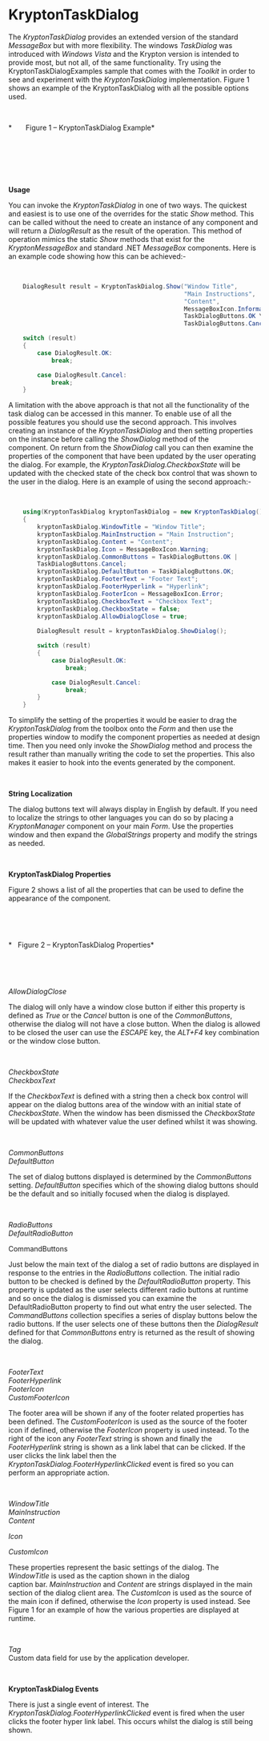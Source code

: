 # KryptonTaskDialog

The *KryptonTaskDialog* provides an extended version of the standard
*MessageBox* but with more flexibility. The windows *TaskDialog* was introduced
with *Windows Vista* and the Krypton version is intended to provide most, but
not all, of the same functionality. Try using the KryptonTaskDialogExamples
sample that comes with the *Toolkit* in order to see and experiment with the
*KryptonTaskDialog* implementation. Figure 1 shows an example of the
KryptonTaskDialog with all the possible options used.

 

*       Figure 1 – KryptonTaskDialog Example*

 

 

 

**Usage**

You can invoke the *KryptonTaskDialog* in one of two ways. The quickest and
easiest is to use one of the overrides for the static *Show* method. This can be
called without the need to create an instance of any component and will return a
*DialogResult* as the result of the operation. This method of operation mimics
the static *Show* methods that exist for the *KryptonMessageBox* and standard
.NET *MessageBox* components. Here is an example code showing how this can be
achieved:-

 
```cs
    DialogResult result = KryptonTaskDialog.Show("Window Title",  
                                                 "Main Instructions",  
                                                 "Content",  
                                                 MessageBoxIcon.Information,  
                                                 TaskDialogButtons.OK \|  
                                                 TaskDialogButtons.Cancel);

    switch (result)  
    {  
        case DialogResult.OK:  
            break;

        case DialogResult.Cancel:  
            break;  
    }
```

A limitation with the above approach is that not all the functionality of the
task dialog can be accessed in this manner. To enable use of all the possible
features you should use the second approach. This involves creating an instance
of the *KryptonTaskDialog* and then setting properties on the instance before
calling the *ShowDialog* method of the component. On return from the
*ShowDialog* call you can then examine the properties of the component that have
been updated by the user operating the dialog. For example, the
*KryptonTaskDialog.CheckboxState* will be updated with the checked state of the
check box control that was shown to the user in the dialog. Here is an example
of using the second approach:-

 
```cs
    using(KryptonTaskDialog kryptonTaskDialog = new KryptonTaskDialog())  
    {  
        kryptonTaskDialog.WindowTitle = "Window Title";  
        kryptonTaskDialog.MainInstruction = "Main Instruction";  
        kryptonTaskDialog.Content = "Content";  
        kryptonTaskDialog.Icon = MessageBoxIcon.Warning;  
        kryptonTaskDialog.CommonButtons = TaskDialogButtons.OK |
        TaskDialogButtons.Cancel;  
        kryptonTaskDialog.DefaultButton = TaskDialogButtons.OK;  
        kryptonTaskDialog.FooterText = "Footer Text";  
        kryptonTaskDialog.FooterHyperlink = "Hyperlink";  
        kryptonTaskDialog.FooterIcon = MessageBoxIcon.Error;  
        kryptonTaskDialog.CheckboxText = "Checkbox Text";  
        kryptonTaskDialog.CheckboxState = false;  
        kryptonTaskDialog.AllowDialogClose = true;  
  
        DialogResult result = kryptonTaskDialog.ShowDialog();

        switch (result)  
        {  
            case DialogResult.OK:  
                break;

            case DialogResult.Cancel:  
                break;  
        }         
    }
```

To simplify the setting of the properties it would be easier to drag the
*KryptonTaskDialog* from the toolbox onto the *Form* and then use the properties
window to modify the component properties as needed at design time. Then you
need only invoke the *ShowDialog* method and process the result rather than
manually writing the code to set the properties. This also makes it easier to
hook into the events generated by the component.

 

  
**String Localization**

The dialog buttons text will always display in English by default. If you need
to localize the strings to other languages you can do so by placing a
*KryptonManager* component on your main *Form*. Use the properties window and
then expand the *GlobalStrings* property and modify the strings as needed.

 

  
**KryptonTaskDialog Properties**

Figure 2 shows a list of all the properties that can be used to define the
appearance of the component.

 

 

*   Figure 2 – KryptonTaskDialog Properties*

 

 

*AllowDialogClose*

The dialog will only have a window close button if either this property is
defined as *True* or the *Cancel* button is one of the *CommonButtons*,
otherwise the dialog will not have a close button. When the dialog is allowed to
be closed the user can use the *ESCAPE* key, the *ALT+F4* key combination or the
window close button.

 

*CheckboxState*  
*CheckboxText*

If the *CheckboxText* is defined with a string then a check box control will
appear on the dialog buttons area of the window with an initial state of
*CheckboxState*. When the window has been dismissed the *CheckboxState* will be
updated with whatever value the user defined whilst it was showing.

 

*CommonButtons*  
*DefaultButton*

The set of dialog buttons displayed is determined by the *CommonButtons*
setting. *DefaultButton* specifies which of the showing dialog buttons should be
the default and so initially focused when the dialog is displayed.

 

*RadioButtons*  
*DefaultRadioButton*

CommandButtons

Just below the main text of the dialog a set of radio buttons are displayed in
response to the entries in the *RadioButtons* collection. The initial radio
button to be checked is defined by the *DefaultRadioButton* property. This
property is updated as the user selects different radio buttons at runtime and
so once the dialog is dismissed you can examine the DefaultRadioButton property
to find out what entry the user selected. The *CommandButtons* collection
specifies a series of display buttons below the radio buttons. If the user
selects one of these buttons then the *DialogResult* defined for that
*CommonButtons* entry is returned as the result of showing the dialog.

 

*FooterText*  
*FooterHyperlink*  
*FooterIcon*  
*CustomFooterIcon*

The footer area will be shown if any of the footer related properties has been
defined. The *CustomFooterIcon* is used as the source of the footer icon if
defined, otherwise the *FooterIcon* property is used instead. To the right of
the icon any *FooterText* string is shown and finally the *FooterHyperlink*
string is shown as a link label that can be clicked. If the user clicks the link
label then the *KryptonTaskDialog.FooterHyperlinkClicked* event is fired so you
can perform an appropriate action.

 

*WindowTitle*  
*MainInstruction*  
*Content*

*Icon*

*CustomIcon*

These properties represent the basic settings of the dialog. The *WindowTitle*
is used as the caption shown in the dialog caption bar. *MainInstruction* and
*Content* are strings displayed in the main section of the dialog client area.
The *CustomIcon* is used as the source of the main icon if defined, otherwise
the *Icon* property is used instead. See Figure 1 for an example of how the
various properties are displayed at runtime.

 

*Tag*  
Custom data field for use by the application developer.

 

**KryptonTaskDialog Events**

There is just a single event of interest. The
*KryptonTaskDialog.FooterHyperlinkClicked* event is fired when the user clicks
the footer hyper link label. This occurs whilst the dialog is still being shown.
